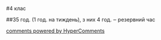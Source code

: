 <div id="hypercomments_widget" class="js-hypercomments-widget invisible"></div>


#4 клас 


##35 год. (1 год. на тиждень), з них 4 год. ‒ резервний час


<div class="js-hypercomments-container">
    <a href="http://hypercomments.com" class="hc-link" title="comments widget">comments powered by HyperComments</a>
</div>